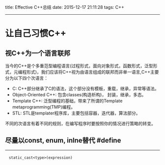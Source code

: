 title: Effective C++总结
date: 2015-12-17 21:11:28
tags: C++

---

# 让自己习惯C++

## 视C++为一个语言联邦
当今的C++是个多重范型编程语言(过程形式，面向对象形式，函数形式，泛型形式，元编程形式)，我们应该将C++视为由语言组成的联邦而非单一语言,C++主要分为以下四个次语言：

- C:                   C++部分继承了C的语法，这个部分没有模板，重载，继承，异常等语法。
- Object-Oriented C++: 包含classes(构造析构)， 封装，继承，多态。
- Template C++:        泛型编程的基础，带来了所谓的Template metaprogramming(TMP)编程。
- STL:                 STL是templater程序库，主要包括容器，迭代器，算法部分。

不同的次语言有着不同的规则，在编写程序时要按照你的情况进行策略的转变。
 <!--more-->

## 尽量以const, enum, inlne替代 #define


---

```
　static_cast<type>(expression)
```
